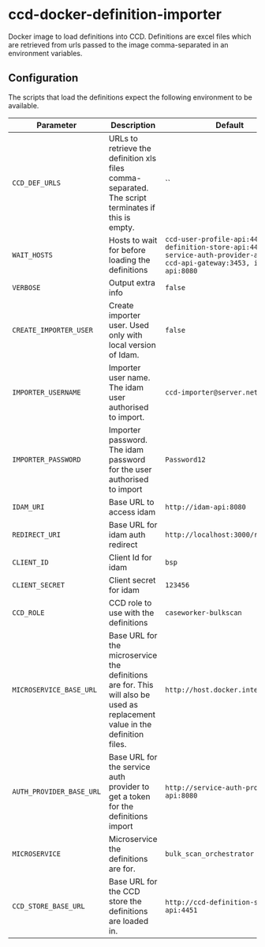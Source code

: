 # ccd-docker-definition-importer

Docker image to load definitions into CCD. Definitions are excel files which are retrieved from urls passed to the image comma-separated in an environment variables.


## Configuration

The scripts that load the definitions expect the following environment to be available.

| Parameter                | Description                                                                                                                 | Default                                                                                                                         |
|--------------------------|-----------------------------------------------------------------------------------------------------------------------------|---------------------------------------------------------------------------------------------------------------------------------|
| `CCD_DEF_URLS`           | URLs to retrieve the definition xls files comma-separated. The script terminates if this is empty.                          | ``                                                                                                                              |
| `WAIT_HOSTS`             | Hosts to wait for before loading the definitions                                                                            | `ccd-user-profile-api:4453, ccd-definition-store-api:4451, service-auth-provider-api:8080, ccd-api-gateway:3453, idam-api:8080` |
| `VERBOSE`                | Output extra info                                                                                                           | `false`                                                                                                                         |
| `CREATE_IMPORTER_USER`   | Create importer user. Used only with local version of Idam.                                                                 | `false`                                                                                                                         |
| `IMPORTER_USERNAME`      | Importer user name. The idam user authorised to import.                                                                     | `ccd-importer@server.net`                                                                                                       |
| `IMPORTER_PASSWORD`      | Importer password. The idam password for the user authorised to import                                                      | `Password12`                                                                                                                    |
| `IDAM_URI`               | Base URL to access idam                                                                                                     | `http://idam-api:8080`                                                                                                          |
| `REDIRECT_URI`           | Base URL for idam auth redirect                                                                                             | `http://localhost:3000/receiver`                                                                                                |
| `CLIENT_ID`              | Client Id for idam                                                                                                          | `bsp`                                                                                                                           |
| `CLIENT_SECRET`          | Client secret for idam                                                                                                      | `123456`                                                                                                                        |
| `CCD_ROLE`               | CCD role to use with the definitions                                                                                        | `caseworker-bulkscan`                                                                                                           |
| `MICROSERVICE_BASE_URL`  | Base URL for the microservice the definitions are for. This will also be used as replacement value in the definition files. | `http://host.docker.internal:8582`                                                                                              |
| `AUTH_PROVIDER_BASE_URL` | Base URL for the service auth provider to get a token for the definitions import                                            | `http://service-auth-provider-api:8080`                                                                                         |
| `MICROSERVICE`           | Microservice the definitions are for.                                                                                       | `bulk_scan_orchestrator`                                                                                                        |
| `CCD_STORE_BASE_URL`     | Base URL for the CCD store the definitions are loaded in.                                                                   | `http://ccd-definition-store-api:4451`                                                                                          |
